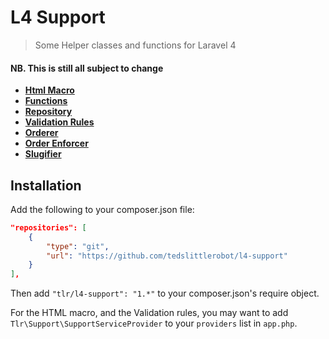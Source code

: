 L4 Support
==========

> Some Helper classes and functions for Laravel 4

#### NB. This is still all subject to change

- __[Html Macro](docs/html.md)__
- __[Functions](docs/functions.md)__
- __[Repository](docs/repository.md)__
- __[Validation Rules](docs/validation.md)__
- __[Orderer](docs/orderer.md)__
- __[Order Enforcer](docs/order-enforcer.md)__
- __[Slugifier](docs/slugifier.md)__


## Installation

Add the following to your composer.json file:

```json
"repositories": [
    {
        "type": "git",
        "url": "https://github.com/tedslittlerobot/l4-support"
    }
],
```

Then add `"tlr/l4-support": "1.*"` to your composer.json's require object.

For the HTML macro, and the Validation rules, you may want to add `Tlr\Support\SupportServiceProvider` to your `providers` list in `app.php`.
